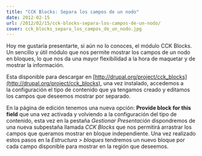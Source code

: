 ```yaml
---
title: "CCK Blocks: Separa los campos de un nodo"
date: 2012-02-15
url: /2012/02/15/cck-blocks-separa-los-campos-de-un-nodo/
cover: cck_blocks_separa_los_campos_de_un_nodo.jpg
---
```

Hoy me gustaría presentarte, si aún no lo conoces, el módulo CCK Blocks. Un sencillo y útil módulo que nos permite mostrar los campos de un nodo en bloques, lo que nos da una mayor flexibilidad a la hora de maquetar y de mostrar la información. 

Esta disponible para descargar en [http://drupal.org/project/cck_blocks](http://drupal.org/project/cck_blocks), una vez instalado, accedemos a la configuración el tipo de contenido que ya tengamos creado y editamos los campos que deseemos mostrar por separado. 

En la página de edición tenemos una nueva opción: **Provide block for this field** que una vez activada y volviendo a la configuración del tipo de contenido, esta vez en la pestaña _Gestionar Presentación_ dispondremos de una nueva subpestaña llamada _CCK Blocks_ que nos permitirá arrastrar los campos que queramos mostrar en bloque independiente. Una vez realizado estos pasos en la _Estructura > bloques_ tendremos un nuevo bloque por cada campo disponible para mostrar en la región que deseemos.

